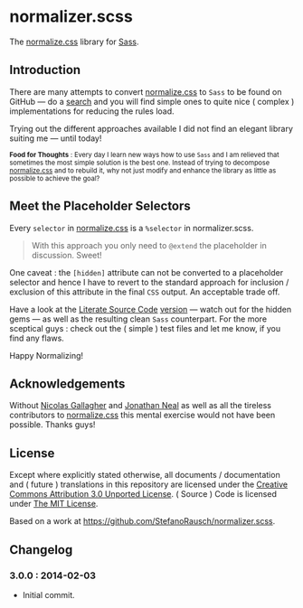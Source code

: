 # normalizer.scss

The [normalize.css][] library for [Sass][].

## Introduction

There are many attempts to convert [normalize.css][] to `Sass` to be found on GitHub — do a [search](https://github.com/search?q=normalize&source=c) and you will find simple ones to quite nice ( complex ) implementations for reducing the rules load.

Trying out the different approaches available I did not find an elegant library suiting me — until today!

<small>**Food for Thoughts** : Every day I learn new ways how to use `Sass` and I am relieved that sometimes the most simple solution is the best one. Instead of trying to decompose [normalize.css][] and to rebuild it, why not just modify and enhance the library as little as possible to achieve the goal?</small>

## Meet the Placeholder Selectors

Every `selector` in [normalize.css][] is a `%selector` in normalizer.scss.

> With this approach you only need to `@extend` the placeholder in discussion. Sweet!

One caveat : the `[hidden]` attribute can not be converted to a placeholder selector and hence I have to revert to the standard approach for inclusion / exclusion of this attribute in the final `CSS` output. An acceptable trade off.

Have a look at the [Literate Source Code][] [version](_normalizer.scss.md) — watch out for the hidden gems — as well as the resulting clean `Sass` counterpart. For the more sceptical guys : check out the ( simple ) test files and let me know, if you find any flaws.

Happy Normalizing!

## Acknowledgements

Without [Nicolas Gallagher][] and [Jonathan Neal][] as well as all the tireless contributors to [normalize.css][] this mental exercise would not have been possible. Thanks guys!

## License

Except where explicitly stated otherwise, all documents / documentation and ( future ) translations in this repository are licensed under the <a rel="license" href="http://creativecommons.org/licenses/by/3.0/deed.en_GB">Creative Commons Attribution 3.0 Unported License</a>. ( Source ) Code is licensed under [The MIT License](LICENSE.md).

Based on a work at <https://github.com/StefanoRausch/normalizer.scss>.

## Changelog

### 3.0.0 : 2014-02-03

- Initial commit.

[Jonathan Neal]: https://github.com/jonathantneal
[Literate Source Code]: https://github.com/StefanoRausch/Literate-Source-Code
[Nicolas Gallagher]: https://github.com/necolas
[normalize.css]: https://github.com/necolas/normalize.css
[Sass]: http://sass-lang.com
